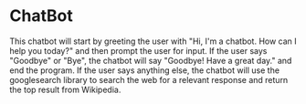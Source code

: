 # ChatBot
This chatbot will start by greeting the user with "Hi, I'm a chatbot. How can I help you today?" and then prompt the user for input. If the user says "Goodbye" or "Bye", the chatbot will say "Goodbye! Have a great day." and end the program. If the user says anything else, the chatbot will use the googlesearch library to search the web for a relevant response and return the top result from Wikipedia.
